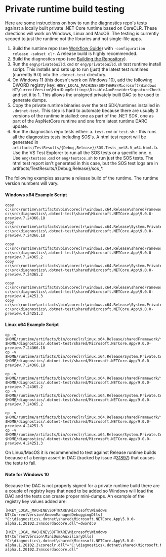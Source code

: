 Private runtime build testing
=============================

Here are some instructions on how to run the diagnostics repo's tests against a locally built private .NET Core runtime based on CoreCLR. These directions will work on Windows, Linux and MacOS. The testing is currently scoped to just the runtime not the libraries and not single-file apps.

1. Build the runtime repo (see [Workflow Guide](https://github.com/dotnet/runtime/blob/main/docs/workflow/README.md)) with `-configuration release -subset clr`. A release build is highly recommended.
2. Build the diagnostics repo (see [Building the Repository](../README.md)).
3. Run the `eng\privatebuild.cmd` or `eng/privatebuild.sh` test runtime install script. This installs and sets up to run (just) the latest test runtimes (currently 9.0) into the `.dotnet-test` directory.
4. On Windows 11 (this doesn't work on Windows 10), add the following DWORD registry key: `HKEY_LOCAL_MACHINE\SOFTWARE\Microsoft\Windows NT\CurrentVersion\MiniDumpSettings\DisableAuxProviderSignatureCheck` and set it to 1. This allows the unsigned privately built DAC to be used to generate dumps.
5. Copy the private runtime binaries over the test SDK/runtimes installed in `.dotnet-test`. This step is hard to automate because there are usually 3 versions of the runtime installed: one as part of the .NET SDK, one as part of the AspNetCore runtime and one from latest runtime DARC update.
6. Run the diagnostics repo tests either:
   a. `test.cmd` or `test.sh` - this runs all the diagnostics tests including SOS's. A html test report will be generated in `artifacts/TestResults/{Debug,Release}/SOS.Tests_net8.0_x64.html`.
   b. Use the VS Test Explorer to run all the SOS tests or a specific one.
   c. Use `eng\testsos.cmd` or `eng/testsos.sh` to run just the SOS tests. The html test report isn't generated in this case, but the SOS test logs are in artifacts/TestResults/{Debug,Release}/sos_*.

The following examples assume a release build of the runtime. The runtime version numbers will vary.

#### Windows x64 Example Script

```
copy c:\src\runtime\artifacts\bin\coreclr\windows.x64.Release\sharedFramework\* c:\src\diagnostics\.dotnet-test\shared\Microsoft.NETCore.App\9.0.0-preview.7.24366.18
copy c:\src\runtime\artifacts\bin\coreclr\windows.x64.Release\System.Private.CoreLib.dll c:\src\diagnostics\.dotnet-test\shared\Microsoft.NETCore.App\9.0.0-preview.7.24366.18

copy c:\src\runtime\artifacts\bin\coreclr\windows.x64.Release\sharedFramework\* c:\src\diagnostics\.dotnet-test\shared\Microsoft.NETCore.App\9.0.0-preview.7.24365.2
copy c:\src\runtime\artifacts\bin\coreclr\windows.x64.Release\System.Private.CoreLib.dll c:\src\diagnostics\.dotnet-test\shared\Microsoft.NETCore.App\9.0.0-preview.7.24365.2

copy c:\src\runtime\artifacts\bin\coreclr\windows.x64.Release\sharedFramework\* c:\src\diagnostics\.dotnet-test\shared\Microsoft.NETCore.App\9.0.0-preview.4.24251.3
copy c:\src\runtime\artifacts\bin\coreclr\windows.x64.Release\System.Private.CoreLib.dll c:\src\diagnostics\.dotnet-test\shared\Microsoft.NETCore.App\9.0.0-preview.4.24251.3
```

#### Linux x64 Example Script

```
cp -v $HOME/runtime/artifacts/bin/coreclr/linux.x64.Release/sharedFramework/* $HOME/diagnostics/.dotnet-test/shared/Microsoft.NETCore.App/9.0.0-preview.7.24366.18
cp -v $HOME/runtime/artifacts/bin/coreclr/linux.x64.Release/System.Private.CoreLib.dll $HOME/diagnostics/.dotnet-test/shared/Microsoft.NETCore.App/9.0.0-preview.7.24366.18

cp -v $HOME/runtime/artifacts/bin/coreclr/linux.x64.Release/sharedFramework/* $HOME/diagnostics/.dotnet-test/shared/Microsoft.NETCore.App/9.0.0-preview.7.24365.2
cp -v $HOME/runtime/artifacts/bin/coreclr/linux.x64.Release/System.Private.CoreLib.dll $HOME/diagnostics/.dotnet-test/shared/Microsoft.NETCore.App/9.0.0-preview.7.24365.2

cp -v $HOME/runtime/artifacts/bin/coreclr/linux.x64.Release/sharedFramework/* $HOME/diagnostics/.dotnet-test/shared/Microsoft.NETCore.App/9.0.0-preview.4.24251.3
cp -v $HOME/runtime/artifacts/bin/coreclr/linux.x64.Release/System.Private.CoreLib.dll $HOME/diagnostics/.dotnet-test/shared/Microsoft.NETCore.App/9.0.0-preview.4.24251.3
```

On Linux/MacOS it is recommended to test against Release runtime builds because of a benign assert in DAC (tracked by issue #[31897](https://github.com/dotnet/runtime/issues/31897)) that causes the tests to fail.

#### Note for Windows 10

Because the DAC is not properly signed for a private runtime build there are a couple of registry keys that need to be added so Windows will load the DAC and the tests can create proper mini-dumps. An example of the registry key values added are:

```
[HKEY_LOCAL_MACHINE\SOFTWARE\Microsoft\Windows NT\CurrentVersion\KnownManagedDebuggingDlls]
"C:\diagnostics\.dotnet\shared\Microsoft.NETCore.App\5.0.0-alpha.1.20102.3\mscordaccore.dll"=dword:0

[HKEY_LOCAL_MACHINE\SOFTWARE\Microsoft\Windows NT\CurrentVersion\MiniDumpAuxiliaryDlls]
"C:\diagnostics\.dotnet\shared\Microsoft.NETCore.App\5.0.0-alpha.1.20102.3\coreclr.dll"="C:\diagnostics\.dotnet\shared\Microsoft.NETCore.App\5.0.0-alpha.1.20102.3\mscordaccore.dll"
```
